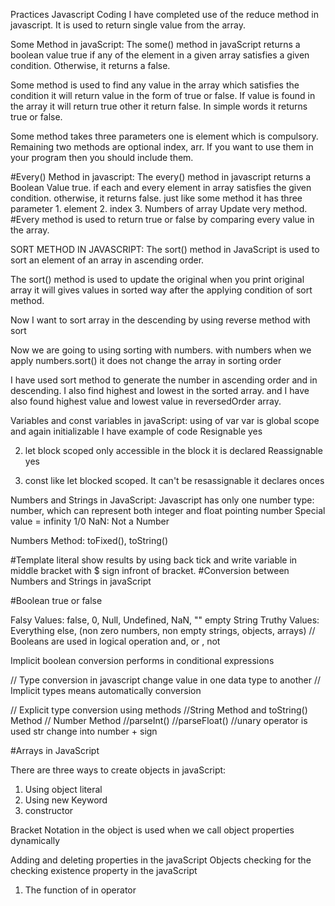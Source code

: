 Practices Javascript Coding 
I have completed use of the reduce method in javascript. It is used to return single value from the array.

Some Method in javaScript:
The some() method in javaScript returns a boolean value true if any of the element in a given array satisfies a given condition. Otherwise, it returns a false.

Some method is used to find any value in the array which satisfies the condition it will return value in the form of true or false. If value is found in the array it will return true other it return false. In simple words it returns true or false.

Some method takes three parameters one is element which is compulsory. Remaining two methods are optional index, arr. If you want to use them in your program then you should include them.

#Every() Method in javascript:
The every() method  in javascript returns a Boolean Value true. if each and every element in array satisfies the given condition. otherwise, it returns false.
just like some method it has three parameter 1. element 2. index 3. Numbers of array
Update very method.
#Every method is used to return true or false by comparing every value in the array.

SORT METHOD IN JAVASCRIPT:
The sort() method in JavaScript is used to sort an element of an array in ascending order.

The sort() method is used to update the original when you print original array it will gives values in sorted way after the applying condition of sort method.

Now I want to sort array in the descending by using reverse method with sort

Now we are going to using sorting with numbers. with numbers when we apply numbers.sort() it does not change the array in sorting order 

I have used sort method to generate the number in ascending order and in descending.  I also find highest and lowest in the sorted array. and I have also found highest value and lowest value in reversedOrder array.



Variables and const variables in javaScript:
using of var var is global scope and again initializable 
I have example of code
Resignable yes

2. let block scoped only accessible in the block it is declared
Reassignable yes

3. const like let blocked scoped. It can't be resassignable
it declares onces


Numbers and Strings in JavaScript:
Javascript has only one number type: number, which can represent both integer and float pointing number
Special  value = infinity 1/0
NaN: Not a Number

Numbers Method: toFixed(), toString()

#Template literal show results by using back tick and write variable in middle bracket with $ sign infront of bracket.
#Conversion between Numbers and Strings in javaScript


#Boolean true or false

Falsy Values: false, 0, Null, Undefined, NaN, "" empty String
Truthy Values: Everything else, (non zero numbers, non empty strings, objects, arrays)
// Booleans are used in logical operation and, or , not


Implicit boolean conversion
performs in conditional expressions

// Type conversion in javascript
change value in one data type to another
// Implicit types means automatically conversion

// Explicit type conversion using methods
//String Method and toString() Method
// Number Method
//parseInt()
//parseFloat()
//unary operator is used str change into number + sign


#Arrays in JavaScript


There are three ways to create objects in javaScript:

1. Using object literal
2. Using new Keyword
3. constructor

Bracket Notation in the object is used when we call object properties dynamically

Adding and deleting properties in the javaScript Objects
checking for the checking existence property in the javaScript

1. The function of in operator
